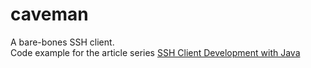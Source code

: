 # caveman
A bare-bones SSH client.  
Code example for the article series [SSH Client Development with Java](https://stefanoskapa.hashnode.dev/series/ssh-client-java)
